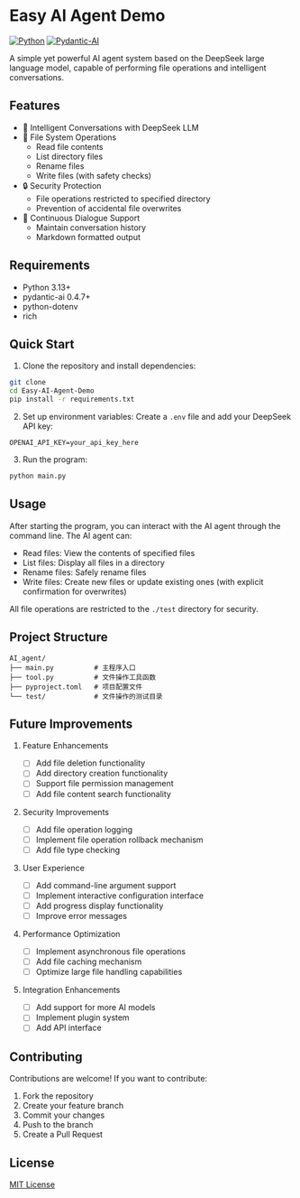 # Easy AI Agent Demo

[![Python](https://img.shields.io/badge/Python-3.13+-blue.svg)](https://www.python.org/downloads/)
[![Pydantic-AI](https://img.shields.io/badge/Pydantic--AI-0.4.7+-green.svg)](https://github.com/baidu/pydantic-ai)

A simple yet powerful AI agent system based on the DeepSeek large language model, capable of performing file operations and intelligent conversations.

<!--  -->
## Features

- 🤖 Intelligent Conversations with DeepSeek LLM
- 📁 File System Operations
  - Read file contents
  - List directory files
  - Rename files
  - Write files (with safety checks)
- 🔒 Security Protection
  - File operations restricted to specified directory
  - Prevention of accidental file overwrites
- 💬 Continuous Dialogue Support
  - Maintain conversation history
  - Markdown formatted output

## Requirements

- Python 3.13+
- pydantic-ai 0.4.7+
- python-dotenv
- rich

## Quick Start

1. Clone the repository and install dependencies:

```bash
git clone 
cd Easy-AI-Agent-Demo
pip install -r requirements.txt
```

2. Set up environment variables:
   Create a `.env` file and add your DeepSeek API key:

```
OPENAI_API_KEY=your_api_key_here
```

3. Run the program:

```bash
python main.py
```

## Usage

After starting the program, you can interact with the AI agent through the command line. The AI agent can:

- Read files: View the contents of specified files
- List files: Display all files in a directory
- Rename files: Safely rename files
- Write files: Create new files or update existing ones (with explicit confirmation for overwrites)

All file operations are restricted to the `./test` directory for security.

## Project Structure

```
AI_agent/
├── main.py          # 主程序入口
├── tool.py          # 文件操作工具函数
├── pyproject.toml   # 项目配置文件
└── test/            # 文件操作的测试目录
```

## Future Improvements

1. Feature Enhancements

   - [ ] Add file deletion functionality
   - [ ] Add directory creation functionality
   - [ ] Support file permission management
   - [ ] Add file content search functionality

2. Security Improvements

   - [ ] Add file operation logging
   - [ ] Implement file operation rollback mechanism
   - [ ] Add file type checking

3. User Experience

   - [ ] Add command-line argument support
   - [ ] Implement interactive configuration interface
   - [ ] Add progress display functionality
   - [ ] Improve error messages

4. Performance Optimization

   - [ ] Implement asynchronous file operations
   - [ ] Add file caching mechanism
   - [ ] Optimize large file handling capabilities

5. Integration Enhancements
   - [ ] Add support for more AI models
   - [ ] Implement plugin system
   - [ ] Add API interface

## Contributing

Contributions are welcome! If you want to contribute:

1. Fork the repository
2. Create your feature branch
3. Commit your changes
4. Push to the branch
5. Create a Pull Request

## License

[MIT License](LICENSE)
